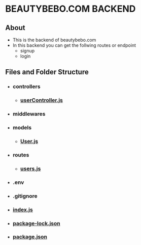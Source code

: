 # BEAUTYBEBO.COM BACKEND

## About

- This is the backend of beautybebo.com
- In this backend you can get the follwing routes or endpoint
  - signup
  - login

## Files and Folder Structure

- ### controllers

  - ### [userController.js](./controllers/userController.js)

- ### middlewares

- ### models

  - ### [User.js](./models/User.js)

- ### routes

  - ### [users.js](./routes/users.js)

- ### .env

- ### .gitignore

- ### [index.js](./index.js)

- ### [package-lock.json](./package-lock.json)

- ### [package.json](./package.json)
